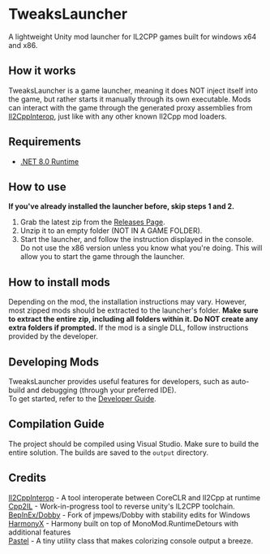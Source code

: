 # TweaksLauncher
A lightweight Unity mod launcher for IL2CPP games built for windows x64 and x86.

## How it works
TweaksLauncher is a game launcher, meaning it does NOT inject itself into the game, but rather starts it manually through its own executable.
Mods can interact with the game through the generated proxy assemblies from [Il2CppInterop](https://github.com/BepInEx/Il2CppInterop), just like with any other known Il2Cpp mod loaders.

## Requirements
- [.NET 8.0 Runtime](https://dotnet.microsoft.com/en-us/download/dotnet/thank-you/runtime-8.0.3-windows-x64-installer)

## How to use
**If you've already installed the launcher before, skip steps 1 and 2.**
1. Grab the latest zip from the [Releases Page](https://github.com/slxdy/TweaksLauncher/releases).
2. Unzip it to an empty folder (NOT IN A GAME FOLDER).
3. Start the launcher, and follow the instruction displayed in the console. Do not use the x86 version unless you know what you're doing. This will allow you to start the game through the launcher.

## How to install mods
Depending on the mod, the installation instructions may vary. However, most zipped mods should be extracted to the launcher's folder. **Make sure to extract the entire zip, including all folders within it. Do NOT create any extra folders if prompted.** If the mod is a single DLL, follow instructions provided by the developer.

## Developing Mods
TweaksLauncher provides useful features for developers, such as auto-build and debugging (through your preferred IDE).<br>
To get started, refer to the [Developer Guide](Guides/DeveloperGuide.md).

## Compilation Guide
The project should be compiled using Visual Studio. Make sure to build the entire solution. The builds are saved to the `output` directory.

## Credits
[Il2CppInterop](https://github.com/BepInEx/Il2CppInterop) - A tool interoperate between CoreCLR and Il2Cpp at runtime<br>
[Cpp2IL](https://github.com/SamboyCoding/Cpp2IL) - Work-in-progress tool to reverse unity's IL2CPP toolchain.<br>
[BepInEx/Dobby](https://github.com/BepInEx/Dobby) - Fork of jmpews/Dobby with stability edits for Windows<br>
[HarmonyX](https://github.com/BepInEx/HarmonyX) - Harmony built on top of MonoMod.RuntimeDetours with additional features<br>
[Pastel](https://github.com/silkfire/Pastel) - A tiny utility class that makes colorizing console output a breeze.